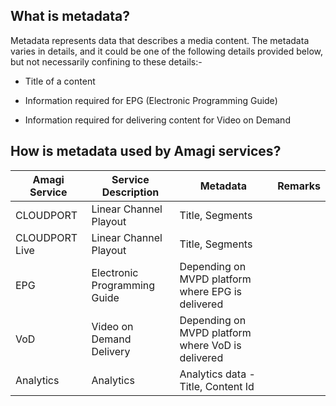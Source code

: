 ## What is metadata?

Metadata represents data that describes a media content. The metadata varies in details, and it could be one of the following details provided below, but not necessarily confining to these details:-

* Title of a content

* Information required for EPG (Electronic Programming Guide)

* Information required for delivering content for Video on Demand

## How is metadata used by Amagi services?

| Amagi Service | Service Description | Metadata | Remarks |
|----------------|----------------|----------------|----------------|
| CLOUDPORT | Linear Channel Playout | Title, Segments |  |
| CLOUDPORT Live | Linear Channel Playout | Title, Segments |  |
| EPG | Electronic Programming Guide | Depending on MVPD platform where EPG is delivered |  |
| VoD | Video on Demand Delivery | Depending on MVPD platform where VoD is delivered |  |
| Analytics | Analytics | Analytics data - Title, Content Id |  |

